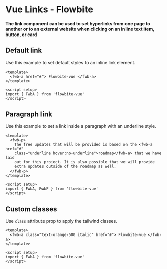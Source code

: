 <script setup>
import FwbAExample from './typography/link/FwbAExample.vue'
import FwbAExampleParagraph from './typography/link/FwbAExampleParagraph.vue'
import FwbAExampleCustom from './typography/link/FwbAExampleCustom.vue'
</script>

# Vue Links - Flowbite

#### The link component can be used to set hyperlinks from one page to another or to an external website when clicking on an inline text item, button, or card

## Default link

Use this example to set default styles to an inline link element.

```vue
<template>
  <fwb-a href="#"> Flowbite-vue </fwb-a>
</template>

<script setup>
import { FwbA } from 'flowbite-vue'
</script>
```
<fwb-a-example />

## Paragraph link

Use this example to set a link inside a paragraph with an underline style.

```vue
<template>
  <fwb-p>
    The free updates that will be provided is based on the <fwb-a href="#"
    class="underline hover:no-underline">roadmap</fwb-a> that we have laid
    out for this project. It is also possible that we will provide
    extra updates outside of the roadmap as well.
  </fwb-p>
</template>

<script setup>
import { FwbA, FwbP } from 'flowbite-vue'
</script>
```
<fwb-a-example-paragraph />

## Custom classes

Use `class` attribute prop to apply the tailwind classes.

```vue
<template>
  <fwb-a class="text-orange-500 italic" href="#"> Flowbite-vue </fwb-a>
</template>

<script setup>
import { FwbA } from 'flowbite-vue'
</script>
```
<fwb-a-example-custom />
